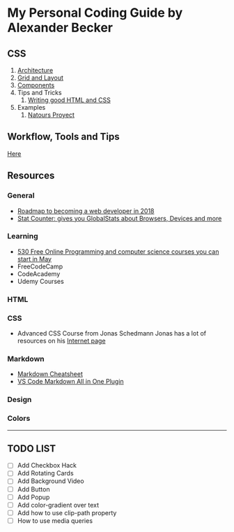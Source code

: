 # My Personal Coding Guide by Alexander Becker

## CSS
1. [Architecture](css/css-architecture.md)
2. [Grid and Layout](css/grid-and-layout.md)
3. [Components](css/components.md)
4. Tips and Tricks
    1. [Writing good HTML and CSS](css/writing-good-html-css.md)
5. Examples
    1. [Natours Proyect](examples/natours.html)

## Workflow, Tools and Tips
[Here](\workflow.md)

## Resources

### General
* [Roadmap to becoming a web developer in 2018](https://github.com/kamranahmedse/developer-roadmap)
* [Stat Counter: gives you GlobalStats about Browsers, Devices and more](http://gs.statcounter.com/)

### Learning
* [530 Free Online Programming and computer science courses you can start in May](https://medium.freecodecamp.org/530-free-online-programming-computer-science-courses-you-can-start-in-may-5e82f5307867)
* FreeCodeCamp
* CodeAcademy
* Udemy Courses

### HTML

### CSS
* Advanced CSS Course from Jonas Schedmann
Jonas has a lot of  resources on his [Internet page](http://codingheroes.io/resources/) 

### Markdown
* [Markdown Cheatsheet](https://github.com/adam-p/markdown-here/wiki/Markdown-Cheatsheet)
* [VS Code Markdown All in One Plugin](https://github.com/neilsustc/vscode-markdown)

### Design

### Colors

---
## TODO LIST
- [ ] Add Checkbox Hack
- [ ] Add Rotating Cards
- [ ] Add Background Video
- [ ] Add Button
- [ ] Add Popup
- [ ] Add color-gradient over text
- [ ] Add how to use clip-path property
- [ ] How to use media queries 
